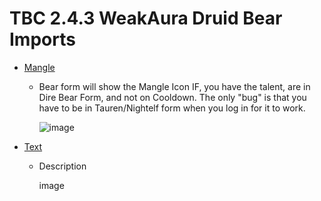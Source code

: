 # TBC 2.4.3 WeakAura Druid Bear Imports

- [Mangle](https://github.com/GitGurky/WeakAura-Strings-Database-2.4.3/blob/main/Druid/Bear/Mangle.txt)
  - Bear form will show the Mangle Icon IF, you have the talent, are in Dire Bear Form, and not on Cooldown. The only "bug" is that you have to be in Tauren/Nightelf form when you log in for it to work.

    ![image](https://github.com/GitGurky/WeakAura-Strings-Database-2.4.3/assets/90982783/e8002c57-a280-4f44-9de2-cd478b7565aa)


- [Text](link)
  - Description

      image

